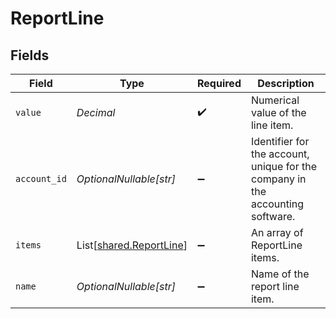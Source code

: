# ReportLine


## Fields

| Field                                                                          | Type                                                                           | Required                                                                       | Description                                                                    |
| ------------------------------------------------------------------------------ | ------------------------------------------------------------------------------ | ------------------------------------------------------------------------------ | ------------------------------------------------------------------------------ |
| `value`                                                                        | *Decimal*                                                                      | :heavy_check_mark:                                                             | Numerical value of the line item.                                              |
| `account_id`                                                                   | *OptionalNullable[str]*                                                        | :heavy_minus_sign:                                                             | Identifier for the account, unique for the company in the accounting software. |
| `items`                                                                        | List[[shared.ReportLine](../../models/shared/reportline.md)]                   | :heavy_minus_sign:                                                             | An array of ReportLine items.                                                  |
| `name`                                                                         | *OptionalNullable[str]*                                                        | :heavy_minus_sign:                                                             | Name of the report line item.                                                  |